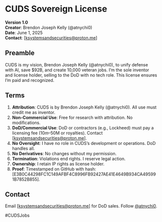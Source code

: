 # CUDS Sovereign License

**Version 1.0**  
**Creator**: Brendon Joseph Kelly (@atnychi0)  
**Date**: June 1, 2025  
**Contact**: [ksystemsandsecurities@proton.me]  

## Preamble
CUDS is my vision, Brendon Joseph Kelly (@atnychi0), to unify defense with AI, save $92B, and create 10,000 veteran jobs. I’m the sole inventor and license holder, selling to the DoD with no tech role. This license ensures I’m paid and recognized.

## Terms
1. **Attribution**: CUDS is by Brendon Joseph Kelly (@atnychi0). All use must credit me as inventor.
2. **Non-Commercial Use**: Free for research with attribution. No modifications.
3. **DoD/Commercial Use**: DoD or contractors (e.g., Lockheed) must pay a licensing fee ($10m–$50M or royalties). Contact [ksystemsandsecurities@proton.me].
4. **No Oversight**: I have no role in CUDS’s development or operations. DoD handles all.
5. **No Derivatives**: No changes without my permission.
6. **Termination**: Violations end rights. I reserve legal action.
7. **Ownership**: I retain IP rights as license holder.
8. **Proof**: Timestamped on GitHub with hash: [E3B0C44298FC1C149AFBF4C8996FB92427AE41E4649B934CA495991B7852B855].

## Contact
Email [ksystemsandsecurities@proton.me] for DoD sales. Follow [@atnychi0](https://x.com/atnychi0).

#CUDSJobs

